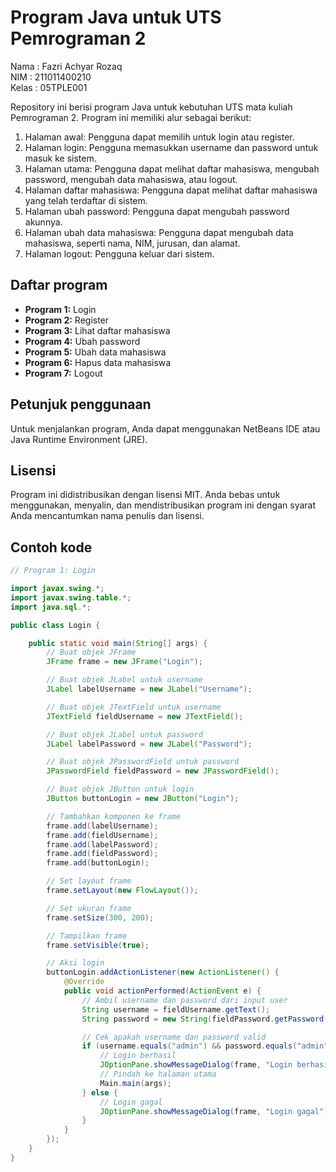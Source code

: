 # Program Java untuk UTS Pemrograman 2
Nama : Fazri Achyar Rozaq<br>
NIM : 211011400210<br>
Kelas : 05TPLE001<br>

Repository ini berisi program Java untuk kebutuhan UTS mata kuliah Pemrograman 2. Program ini memiliki alur sebagai berikut:

1. Halaman awal: Pengguna dapat memilih untuk login atau register.
2. Halaman login: Pengguna memasukkan username dan password untuk masuk ke sistem.
3. Halaman utama: Pengguna dapat melihat daftar mahasiswa, mengubah password, mengubah data mahasiswa, atau logout.
4. Halaman daftar mahasiswa: Pengguna dapat melihat daftar mahasiswa yang telah terdaftar di sistem.
5. Halaman ubah password: Pengguna dapat mengubah password akunnya.
6. Halaman ubah data mahasiswa: Pengguna dapat mengubah data mahasiswa, seperti nama, NIM, jurusan, dan alamat.
7. Halaman logout: Pengguna keluar dari sistem.

## Daftar program

* **Program 1:** Login
* **Program 2:** Register
* **Program 3:** Lihat daftar mahasiswa
* **Program 4:** Ubah password
* **Program 5:** Ubah data mahasiswa
* **Program 6:** Hapus data mahasiswa
* **Program 7:** Logout

## Petunjuk penggunaan

Untuk menjalankan program, Anda dapat menggunakan NetBeans IDE atau Java Runtime Environment (JRE).

## Lisensi

Program ini didistribusikan dengan lisensi MIT. Anda bebas untuk menggunakan, menyalin, dan mendistribusikan program ini dengan syarat Anda mencantumkan nama penulis dan lisensi.

## Contoh kode

```java
// Program 1: Login

import javax.swing.*;
import javax.swing.table.*;
import java.sql.*;

public class Login {

    public static void main(String[] args) {
        // Buat objek JFrame
        JFrame frame = new JFrame("Login");

        // Buat objek JLabel untuk username
        JLabel labelUsername = new JLabel("Username");

        // Buat objek JTextField untuk username
        JTextField fieldUsername = new JTextField();

        // Buat objek JLabel untuk password
        JLabel labelPassword = new JLabel("Password");

        // Buat objek JPasswordField untuk password
        JPasswordField fieldPassword = new JPasswordField();

        // Buat objek JButton untuk login
        JButton buttonLogin = new JButton("Login");

        // Tambahkan komponen ke frame
        frame.add(labelUsername);
        frame.add(fieldUsername);
        frame.add(labelPassword);
        frame.add(fieldPassword);
        frame.add(buttonLogin);

        // Set layout frame
        frame.setLayout(new FlowLayout());

        // Set ukuran frame
        frame.setSize(300, 200);

        // Tampilkan frame
        frame.setVisible(true);

        // Aksi login
        buttonLogin.addActionListener(new ActionListener() {
            @Override
            public void actionPerformed(ActionEvent e) {
                // Ambil username dan password dari input user
                String username = fieldUsername.getText();
                String password = new String(fieldPassword.getPassword());

                // Cek apakah username dan password valid
                if (username.equals("admin") && password.equals("admin")) {
                    // Login berhasil
                    JOptionPane.showMessageDialog(frame, "Login berhasil");
                    // Pindah ke halaman utama
                    Main.main(args);
                } else {
                    // Login gagal
                    JOptionPane.showMessageDialog(frame, "Login gagal");
                }
            }
        });
    }
}